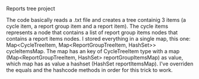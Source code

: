 Reports tree project

The code basically reads a .txt file and creates a tree containig 3 items (a cycle item, a report group item and a report item).
The cycle items represents a node that contains a list of report group items nodes that contains a report items nodes.
I stored everything in a single map, this one: Map<CycleTreeItem, Map<ReportGroupTreeItem, HashSet<ReportTreeItem>>> cycleItemsMap.
The map has an key of CycleTreeItem type with a map (Map<ReportGroupTreeItem, HashSet<ReportTreeItem>> reportGroupItemsMap) as value, which map has as value a hashset (HashSet<ReportTreeItem> reportItemsMap).
I've overriden the equals and the hashcode methods in order for this trick to work.
